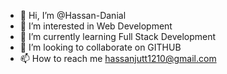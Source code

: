 - 👋 Hi, I’m @Hassan-Danial
- 👀 I’m interested in Web Development
- 🌱 I’m currently learning Full Stack Development
- 💞️ I’m looking to collaborate on GITHUB
- 📫 How to reach me hassanjutt1210@gmail.com

<!---
Hassan-Danial/Hassan-Danial is a ✨ special ✨ repository because its `README.md` (this file) appears on your GitHub profile.
You can click the Preview link to take a look at your changes.
--->
